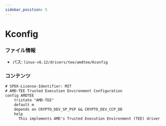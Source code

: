 ```yaml
---
sidebar_position: 5
---
```

# Kconfig

### ファイル情報

- パス: `linux-v6.12/drivers/tee/amdtee/Kconfig`

### コンテンツ

```txt
# SPDX-License-Identifier: MIT
# AMD-TEE Trusted Execution Environment Configuration
config AMDTEE
	tristate "AMD-TEE"
	default m
	depends on CRYPTO_DEV_SP_PSP && CRYPTO_DEV_CCP_DD
	help
	  This implements AMD's Trusted Execution Environment (TEE) driver.

```
